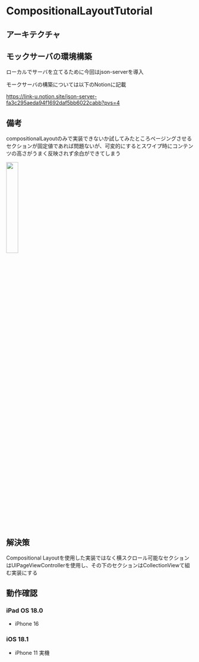 # CompositionalLayoutTutorial

## アーキテクチャ

## モックサーバの環境構築
ローカルでサーバを立てるために今回はjson-serverを導入

モークサーバの構築については以下のNotionに記載

https://link-u.notion.site/json-server-fa3c295aeda94f1692daf5bb6022cabb?pvs=4

## 備考
compositionalLayoutのみで実装できないか試してみたところページングさせるセクションが固定値であれば問題ないが、可変的にするとスワイプ時にコンテンツの高さがうまく反映されず余白ができてしまう

<img src="https://github.com/user-attachments/assets/f9519c50-38d4-427a-b8fe-b71b01deff2a" width = "25%">

## 解決策
Compositional Layoutを使用した実装ではなく横スクロール可能なセクションはUIPageViewControllerを使用し、その下のセクションはCollectionViewて組む実装にする

## 動作確認
### iPad OS 18.0
- iPhone 16
### iOS 18.1
- iPhone 11 実機
